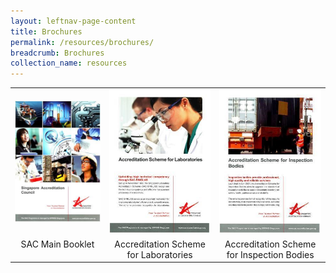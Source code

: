 ```yaml
---
layout: leftnav-page-content
title: Brochures
permalink: /resources/brochures/
breadcrumb: Brochures
collection_name: resources
---
```


<table border="0">
  <tbody>
    <tr style="text-align:center">
      <td style="text-align:center">
        <a href="/"><img src="/images/brochures/SAC-Brochure.jpg" alt="SAC Main Booklet"/></a>
      </td>
      <td style="text-align:center">
        <a href="/"><img src="/images/brochures/SAC-Brochures-LA.jpg" alt="Laboratories Scheme"/></a>
      </td>
      <td style="text-align:center">
        <a href="/"><img src="/images/brochures/SAC-Brochures-IB.jpg" alt="Inspection Bodies Scheme"/></a>
      </td>
    </tr>
    <tr style="text-align:center">
      <td valign="top" style="text-align:center;">SAC Main Booklet</td>
      <td valign="top" style="text-align:center;">Accreditation Scheme for Laboratories</td>
      <td valign="top" style="text-align:center;">Accreditation Scheme for Inspection Bodies</td>
    </tr>
  </tbody>
 </table>
